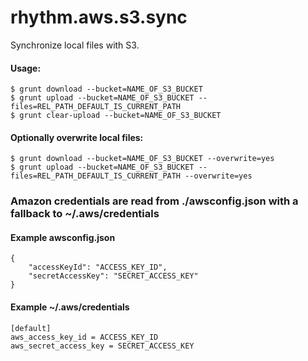 rhythm.aws.s3.sync
==================

Synchronize local files with S3.


#### Usage:

    $ grunt download --bucket=NAME_OF_S3_BUCKET
    $ grunt upload --bucket=NAME_OF_S3_BUCKET --files=REL_PATH_DEFAULT_IS_CURRENT_PATH
    $ grunt clear-upload --bucket=NAME_OF_S3_BUCKET

#### Optionally overwrite local files:

    $ grunt download --bucket=NAME_OF_S3_BUCKET --overwrite=yes
    $ grunt upload --bucket=NAME_OF_S3_BUCKET --files=REL_PATH_DEFAULT_IS_CURRENT_PATH --overwrite=yes

### Amazon credentials are read from ./awsconfig.json with a fallback to ~/.aws/credentials

#### Example awsconfig.json

    {
        "accessKeyId": "ACCESS_KEY_ID",
        "secretAccessKey": "SECRET_ACCESS_KEY"
    }

#### Example ~/.aws/credentials

    [default]
    aws_access_key_id = ACCESS_KEY_ID
    aws_secret_access_key = SECRET_ACCESS_KEY